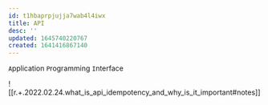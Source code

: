 ```yaml
---
id: t1hbaprpjujja7wab4l4iwx
title: API
desc: ''
updated: 1645740220767
created: 1641416867140
---
```



`A`pplication `P`rogramming `I`nterface

![[r.+.2022.02.24.what_is_api_idempotency_and_why_is_it_important#notes]]
